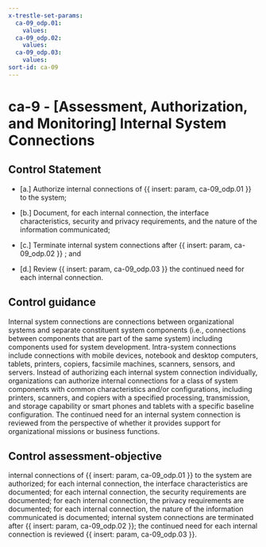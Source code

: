```yaml
---
x-trestle-set-params:
  ca-09_odp.01:
    values:
  ca-09_odp.02:
    values:
  ca-09_odp.03:
    values:
sort-id: ca-09
---
```


# ca-9 - \[Assessment, Authorization, and Monitoring\] Internal System Connections

## Control Statement

- \[a.\] Authorize internal connections of {{ insert: param, ca-09_odp.01 }} to the system;

- \[b.\] Document, for each internal connection, the interface characteristics, security and privacy requirements, and the nature of the information communicated;

- \[c.\] Terminate internal system connections after {{ insert: param, ca-09_odp.02 }} ; and

- \[d.\] Review {{ insert: param, ca-09_odp.03 }} the continued need for each internal connection.

## Control guidance

Internal system connections are connections between organizational systems and separate constituent system components (i.e., connections between components that are part of the same system) including components used for system development. Intra-system connections include connections with mobile devices, notebook and desktop computers, tablets, printers, copiers, facsimile machines, scanners, sensors, and servers. Instead of authorizing each internal system connection individually, organizations can authorize internal connections for a class of system components with common characteristics and/or configurations, including printers, scanners, and copiers with a specified processing, transmission, and storage capability or smart phones and tablets with a specific baseline configuration. The continued need for an internal system connection is reviewed from the perspective of whether it provides support for organizational missions or business functions.

## Control assessment-objective

internal connections of {{ insert: param, ca-09_odp.01 }} to the system are authorized;
for each internal connection, the interface characteristics are documented;
for each internal connection, the security requirements are documented;
for each internal connection, the privacy requirements are documented;
for each internal connection, the nature of the information communicated is documented;
internal system connections are terminated after {{ insert: param, ca-09_odp.02 }};
the continued need for each internal connection is reviewed {{ insert: param, ca-09_odp.03 }}.
